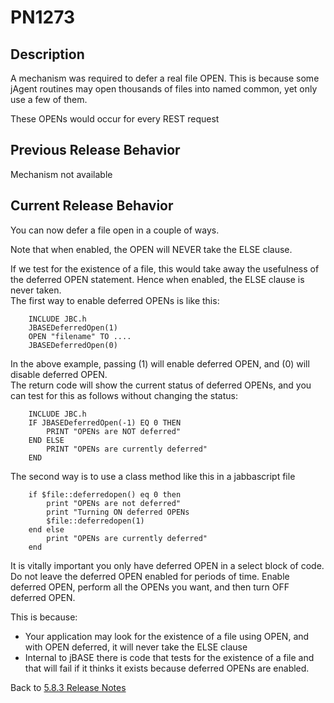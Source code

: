 # PN1273

<PageHeader />

## Description

A mechanism was required to defer a real file OPEN. This is because some jAgent routines may open thousands of files into named common, yet only use a few of them.  

These OPENs would occur for every REST request

## Previous Release Behavior

Mechanism not available

## Current Release Behavior

You can now defer a file open in a couple of ways.  

Note that when enabled, the OPEN will NEVER take the ELSE clause.  

If we test for the existence of a file, this would take away the usefulness of the deferred OPEN statement. Hence when enabled, the ELSE clause is never taken.  
The first way to enable deferred OPENs is like this:

```
    INCLUDE JBC.h
    JBASEDeferredOpen(1)
    OPEN "filename" TO ....
    JBASEDeferredOpen(0)
```

In the above example, passing (1) will enable deferred OPEN, and (0) will disable deferred OPEN.  
The return code will show the current status of deferred OPENs, and you can test for this as follows without changing the status:

```
    INCLUDE JBC.h
    IF JBASEDeferredOpen(-1) EQ 0 THEN
        PRINT "OPENs are NOT deferred"
    END ELSE
        PRINT "OPENs are currently deferred"
    END
```

The second way is to use a class method like this in a jabbascript file

```
    if $file::deferredopen() eq 0 then
        print "OPENs are not deferred"
        print "Turning ON deferred OPENs
        $file::deferredopen(1)
    end else
        print "OPENs are currently deferred"
    end
```

It is vitally important you only have deferred OPEN in a select block of code. Do not leave the deferred OPEN enabled for periods of time. Enable deferred OPEN, perform all the OPENs you want, and then turn OFF deferred OPEN.  

This is because:

- Your application may look for the existence of a file using OPEN, and with OPEN deferred, it will never take the ELSE clause
- Internal to jBASE there is code that tests for the existence of a file and that will fail if it thinks it exists because deferred OPENs are enabled.

Back to [5.8.3 Release Notes](./../README.md)

<PageFooter />
